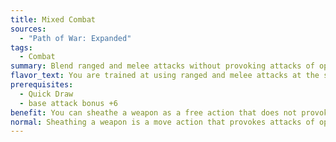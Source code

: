 ```yaml
---
title: Mixed Combat
sources:
  - "Path of War: Expanded"
tags:
  - Combat
summary: Blend ranged and melee attacks without provoking attacks of opportunity
flavor_text: You are trained at using ranged and melee attacks at the same time.
prerequisites:
  - Quick Draw
  - base attack bonus +6
benefit: You can sheathe a weapon as a free action that does not provoke attacks of opportunity, even if it isn't your turn. If you hit a creature with a melee attack, your attacks with ranged weapons until the end of your turn do not provoke attacks of opportunity from that creature.
normal: Sheathing a weapon is a move action that provokes attacks of opportunity. Ranged attacks provoke attacks of opportunity.
---
```

